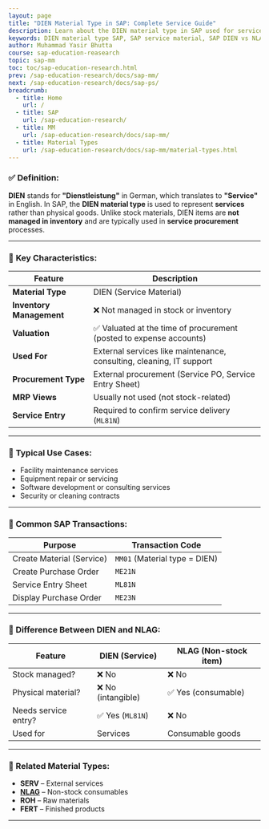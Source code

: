 ```yaml
---
layout: page
title: "DIEN Material Type in SAP: Complete Service Guide"
description: Learn about the DIEN material type in SAP used for services. Understand its features, usage, differences from NLAG, and how it supports service procurement.
keywords: DIEN material type SAP, SAP service material, SAP DIEN vs NLAG, SAP services procurement, SAP ML81N, service entry sheet SAP, SAP material types
author: Muhammad Yasir Bhutta
course: sap-education-reasearch
topic: sap-mm
toc: toc/sap-education-research.html
prev: /sap-education-research/docs/sap-mm/
next: /sap-education-research/docs/sap-ps/
breadcrumb:
  - title: Home
    url: /
  - title: SAP
    url: /sap-education-research/
  - title: MM
    url: /sap-education-research/docs/sap-mm/
  - title: Material Types
    url: /sap-education-research/docs/sap-mm/material-types.html
---
```


### ✅ **Definition:**

**DIEN** stands for **"Dienstleistung"** in German, which translates to **"Service"** in English.
In SAP, the **DIEN material type** is used to represent **services** rather than physical goods. Unlike stock materials, DIEN items are **not managed in inventory** and are typically used in **service procurement** processes.

---

### 🧾 **Key Characteristics:**

| Feature                  | Description                                                          |
| ------------------------ | -------------------------------------------------------------------- |
| **Material Type**        | DIEN (Service Material)                                              |
| **Inventory Management** | ❌ Not managed in stock or inventory                                  |
| **Valuation**            | ✅ Valuated at the time of procurement (posted to expense accounts)   |
| **Used For**             | External services like maintenance, consulting, cleaning, IT support |
| **Procurement Type**     | External procurement (Service PO, Service Entry Sheet)               |
| **MRP Views**            | Usually not used (not stock-related)                                 |
| **Service Entry**        | Required to confirm service delivery (`ML81N`)                       |

---

### 🧰 **Typical Use Cases:**

* Facility maintenance services
* Equipment repair or servicing
* Software development or consulting services
* Security or cleaning contracts

---

### 🔧 Common SAP Transactions:

| Purpose                   | Transaction Code              |
| ------------------------- | ----------------------------- |
| Create Material (Service) | `MM01` (Material type = DIEN) |
| Create Purchase Order     | `ME21N`                       |
| Service Entry Sheet       | `ML81N`                       |
| Display Purchase Order    | `ME23N`                       |

---

### 🔄 Difference Between DIEN and NLAG:

| Feature              | **DIEN** (Service) | **NLAG** (Non-stock item) |
| -------------------- | ------------------ | ------------------------- |
| Stock managed?       | ❌ No               | ❌ No                      |
| Physical material?   | ❌ No (intangible)  | ✅ Yes (consumable)        |
| Needs service entry? | ✅ Yes (`ML81N`)    | ❌ No                      |
| Used for             | Services           | Consumable goods          |

---

### 🔹 Related Material Types:

* **SERV** – External services
* **[NLAG](nlag-material.md)** – Non-stock consumables
* **ROH** – Raw materials
* **FERT** – Finished products

---
